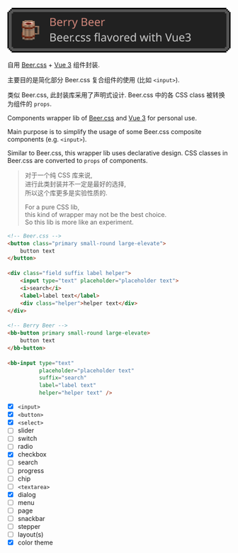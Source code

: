![Berry Beer](docs/berry-beer.svg "berry beer")

自用 [Beer.css](https://www.beercss.com/) + [Vue 3](https://cn.vuejs.org/) 组件封装.

主要目的是简化部分 Beer.css 复合组件的使用 (比如 `<input>`).

类似 Beer.css, 此封装库采用了声明式设计.
Beer.css 中的各 CSS class 被转换为组件的 `props`.

Components wrapper lib of [Beer.css](https://www.beercss.com/) and [Vue 3](https://vuejs.org/) for personal use.

Main purpose is to simplify the usage of some Beer.css composite components (e.g. `<input>`).

Similar to Beer.css, this wrapper lib uses declarative design.
CSS classes in Beer.css are converted to `props` of components.

> 对于一个纯 CSS 库来说,  
> 进行此类封装并不一定是最好的选择,  
> 所以这个库更多是实验性质的.
>
> For a pure CSS lib,  
> this kind of wrapper may not be the best choice.  
> So this lib is more like an experiment.

```html
<!-- Beer.css -->
<button class="primary small-round large-elevate">
    button text
</button>

<div class="field suffix label helper">
    <input type="text" placeholder="placeholder text">
    <i>search</i>
    <label>label text</label>
    <div class="helper">helper text</div>
</div>

<!-- Berry Beer -->
<bb-button primary small-round large-elevate>
    button text
</bb-button>

<bb-input type="text"
          placeholder="placeholder text"
          suffix="search"
          label="label text"
          helper="helper text" />
```

- [x] `<input>`
- [x] `<button>`
- [x] `<select>`
- [ ] slider
- [ ] switch
- [ ] radio
- [x] checkbox
- [ ] search
- [ ] progress
- [ ] chip
- [ ] `<textarea>`
- [x] dialog
- [ ] menu
- [ ] page
- [ ] snackbar
- [ ] stepper
- [ ] layout(s)
- [x] color theme
